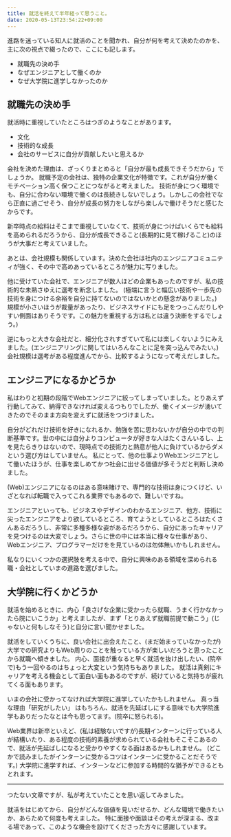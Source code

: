 ```yaml
---
title: 就活を終えて半年経って思うこと。
date: 2020-05-13T23:54:22+09:00
---
```


進路を迷っている知人に就活のことを聞かれ、自分が何を考えて決めたのかを、主に次の視点で綴ったので、ここにも記します。

- 就職先の決め手
- なぜエンジニアとして働くのか
- なぜ大学院に進学しなかったのか

## 就職先の決め手

就活時に重視していたところはつぎのようなことがあります。

- 文化
- 技術的な成長
- 会社のサービスに自分が貢献したいと思えるか

会社を決めた理由は、ざっくりまとめると「自分が最も成長できそうだから」でしょうか。
就職予定の会社は、独特の企業文化が特徴です。これが自分が働くモチベーション高く保つことにつながると考えました。
技術が身につく環境でも、自分に合わない環境で働くのは長続きしないでしょう。しかしこの会社でなら正直に過ごせそう、自分が成長の努力をしながら楽しんで働けそうだと感じたからです。

新卒時点の給料はそこまで重視していなくて、技術が身につけばいくらでも給料を高められるだろうから、自分が成長できること(長期的に見て稼げること)のほうが大事だと考えていました。

あとは、会社規模も関係しています。決めた会社は社内のエンジニアコミュニティが強く、その中で高めあっているところが魅力に写りました。

他に受けていた会社で、エンジニアが数人ほどの企業もあったのですが、私の技術的な未熟さゆえに選考を断念しました。
(極端に言うと幅広い技術や一歩先の技術を身につける余裕を自分に持てないのではないかとの懸念がありました。)
規模が小さいほうが裁量があったり、ビジネスサイドにも足をつっこんだりしやすい側面はありそうです。この魅力を重視する方は私とは違う決断をするでしょう。)

逆にもっと大きな会社だと、細分化されすぎていて私には楽しくないようにみえました。(エンジニアリングに関してはいろんなことに足を突っ込んでみたい。)
会社規模は選考がある程度進んでから、比較するようになって考えだしました。

## エンジニアになるかどうか

私はわりと初期の段階でWebエンジニアに絞ってしまっていました。とりあえず行動してみて、納得できなければ変えるつもりでしたが、働くイメージが湧いてきたのでそのまま方向を変えずに就活をつづけました。

自分がどれだけ技術を好きになれるか、勉強を苦に思わないかが自分の中での判断基準です。世の中には自分よりコンピュータが好きな人はたくさんいるし、上を見たらきりはないので、現時点での技術力と熱意が他人に負けているからダメという選び方はしていません。
私にとって、他の仕事よりWebエンジニアとして働いたほうが、仕事を楽しめてかつ社会に出せる価値が多そうだと判断し決めました。

(Web)エンジニアになるのはある意味賭けで、専門的な技術は身につくけど、いざとなれば転職で入ってこれる業界でもあるので、難しいですね。

エンジニアといっても、ビジネスやデザインのわかるエンジニア、他方、技術に尖ったエンジニアをより欲しているところ、育てようとしているところはたくさんあるだろうし、非常に多種多様な姿があるだろうから、自分にあったキャリアを見つけるのは大変でしょう。さらに世の中には本当に様々な仕事があり、Webエンジニア、プログラマーだけをを見ているのは勿体無いかもしれません。

私なりにいくつかの選択肢を考える中で、自分に興味のある領域を深められる職・会社としていまの進路を選びました。

## 大学院に行くかどうか

就活を始めるときに、内心「良さげな企業に受かったら就職、うまく行かなかったら院にいこうか」と考えましたが、まず「とりあえず就職前提で動こう」(じゃないと何もしなそう)と自分に言い聞かせました。

就活をしていくうちに、良い会社に出会えたこと、(まだ始まっていなかったが)大学での研究よりもWeb周りのことを触っている方が楽しいだろうと思ったことから就職へ傾きました。
内心、面接が重なると早く就活を抜け出したい、(院卒で)もう一回やるのはちょっと大変という気持ちもありました。
就活は真剣にキャリアを考える機会として面白い面もあるのですが、続けていると気持ちが疲れてくる面もあります。

いまの会社に受かってなければ大学院に進学していたかもしれません。
真っ当な理由「研究がしたい」 はもちろん、就活を先延ばしにする意味でも大学院進学もありだったなとは今も思ってます。(院卒に怒られる)。

Web業界は新卒といえど、(私は経験ないですが)長期インターンに行っている人が結構いたり、ある程度の技術的素養が求められている会社もそこそこあるので、就活が先延ばしになると受かりやすくなる面はあるかもしれません。
(どこかで読みましたがインターンに受かるコツはインターンに受かることだそうです。)
大学院に進学すれば、インターンなどに参加する時間的な猶予ができるともとれます。

<hr/>

つたない文章ですが、私が考えていたことを思い返してみました。

就活をはじめてから、自分がどんな価値を見いだせるか、どんな環境で働きたいか、あらためて何度も考えました。
特に面接や面談はその考えが深まる、改まる場であって、このような機会を設けてくださった方々に感謝しています。

